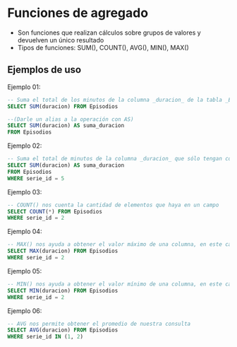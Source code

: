 # Funciones de agregado

- Son funciones que realizan cálculos sobre grupos de valores y devuelven un único resultado
- Tipos de funciones: SUM(), COUNT(), AVG(), MIN(), MAX()

## Ejemplos de uso
Ejemplo 01:
```sql
-- Suma el total de los minutos de la columna _duracion_ de la tabla _Episodios_  
SELECT SUM(duracion) FROM Episodios

--(Darle un alias a la operación con AS)
SELECT SUM(duracion) AS suma_duracion 
FROM Episodios 
```
Ejemplo 02:
```sql
-- Suma el total de minutos de la columna _duracion_ que sólo tengan como ID igual a 5  
SELECT SUM(duracion) AS suma_duracion 
FROM Episodios 
WHERE serie_id = 5
```
Ejemplo 03:
```sql
-- COUNT() nos cuenta la cantidad de elementos que haya en un campo  
SELECT COUNT(*) FROM Episodios 
WHERE serie_id = 2
```
Ejemplo 04:
```sql
-- MAX() nos ayuda a obtener el valor máximo de una columna, en este caso de la columna _duracion_  
SELECT MAX(duracion) FROM Episodios 
WHERE serie_id = 2
```
Ejemplo 05:
```sql
-- MIN() nos ayuda a obtener el valor mínimo de una columna, en este caso de la columna _duracion_  
SELECT MIN(duracion) FROM Episodios 
WHERE serie_id = 2
```
Ejemplo 06:
```sql
-- AVG nos permite obtener el promedio de nuestra consulta  
SELECT AVG(duracion) FROM Episodios 
WHERE serie_id IN (1, 2)
```